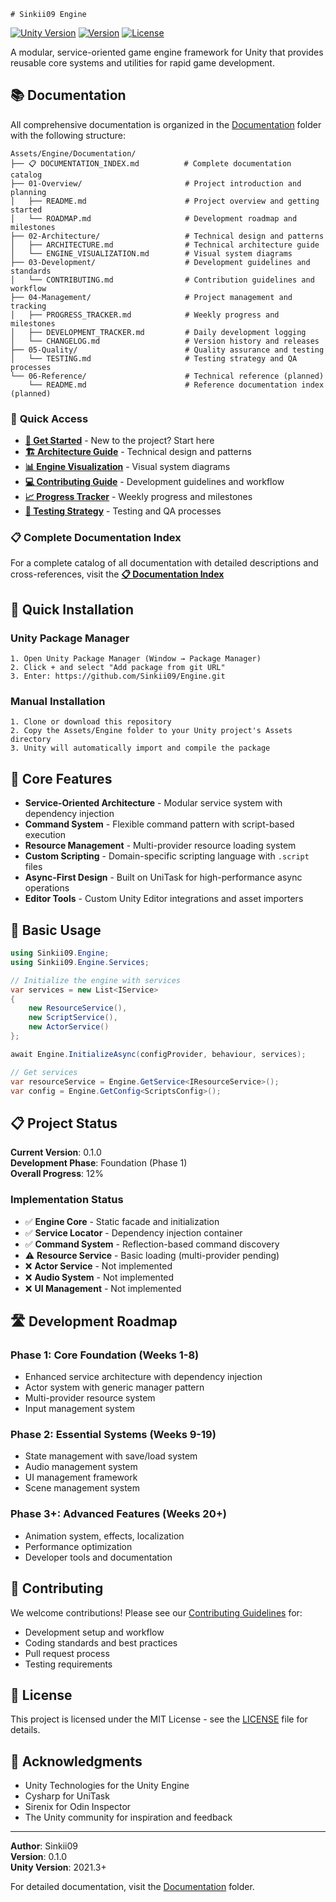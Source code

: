     # Sinkii09 Engine

[![Unity Version](https://img.shields.io/badge/Unity-2021.3%2B-blue.svg)](https://unity3d.com/get-unity/download)
[![Version](https://img.shields.io/badge/Version-0.1.0-green.svg)](https://github.com/Sinkii09/Engine)
[![License](https://img.shields.io/badge/License-MIT-yellow.svg)](LICENSE)

A modular, service-oriented game engine framework for Unity that provides reusable core systems and utilities for rapid game development.

## 📚 Documentation

All comprehensive documentation is organized in the [Documentation](Assets/Engine/Documentation/) folder with the following structure:

```
Assets/Engine/Documentation/
├── 📋 DOCUMENTATION_INDEX.md          # Complete documentation catalog
├── 01-Overview/                       # Project introduction and planning
│   ├── README.md                      # Project overview and getting started
│   └── ROADMAP.md                     # Development roadmap and milestones
├── 02-Architecture/                   # Technical design and patterns
│   ├── ARCHITECTURE.md                # Technical architecture guide
│   └── ENGINE_VISUALIZATION.md        # Visual system diagrams
├── 03-Development/                    # Development guidelines and standards
│   └── CONTRIBUTING.md                # Contribution guidelines and workflow
├── 04-Management/                     # Project management and tracking
│   ├── PROGRESS_TRACKER.md            # Weekly progress and milestones
│   ├── DEVELOPMENT_TRACKER.md         # Daily development logging
│   └── CHANGELOG.md                   # Version history and releases
├── 05-Quality/                        # Quality assurance and testing
│   └── TESTING.md                     # Testing strategy and QA processes
└── 06-Reference/                      # Technical reference (planned)
    └── README.md                      # Reference documentation index (planned)
```

### 🚀 **Quick Access**
- **[📖 Get Started](Assets/Engine/Documentation/01-Overview/README.md)** - New to the project? Start here
- **[🏗️ Architecture Guide](Assets/Engine/Documentation/02-Architecture/ARCHITECTURE.md)** - Technical design and patterns
- **[📊 Engine Visualization](Assets/Engine/Documentation/02-Architecture/ENGINE_VISUALIZATION.md)** - Visual system diagrams
- **[💻 Contributing Guide](Assets/Engine/Documentation/03-Development/CONTRIBUTING.md)** - Development guidelines and workflow
- **[📈 Progress Tracker](Assets/Engine/Documentation/04-Management/PROGRESS_TRACKER.md)** - Weekly progress and milestones
- **[🧪 Testing Strategy](Assets/Engine/Documentation/05-Quality/TESTING.md)** - Testing and QA processes

### 📋 **Complete Documentation Index**
For a complete catalog of all documentation with detailed descriptions and cross-references, visit the **[📋 Documentation Index](Assets/Engine/Documentation/DOCUMENTATION_INDEX.md)**

## 🚀 Quick Installation

### Unity Package Manager
```
1. Open Unity Package Manager (Window → Package Manager)
2. Click + and select "Add package from git URL"
3. Enter: https://github.com/Sinkii09/Engine.git
```

### Manual Installation
```
1. Clone or download this repository
2. Copy the Assets/Engine folder to your Unity project's Assets directory
3. Unity will automatically import and compile the package
```

## 🎯 Core Features

- **Service-Oriented Architecture** - Modular service system with dependency injection
- **Command System** - Flexible command pattern with script-based execution  
- **Resource Management** - Multi-provider resource loading system
- **Custom Scripting** - Domain-specific scripting language with `.script` files
- **Async-First Design** - Built on UniTask for high-performance async operations
- **Editor Tools** - Custom Unity Editor integrations and asset importers

## 🔧 Basic Usage

```csharp
using Sinkii09.Engine;
using Sinkii09.Engine.Services;

// Initialize the engine with services
var services = new List<IService>
{
    new ResourceService(),
    new ScriptService(),
    new ActorService()
};

await Engine.InitializeAsync(configProvider, behaviour, services);

// Get services
var resourceService = Engine.GetService<IResourceService>();
var config = Engine.GetConfig<ScriptsConfig>();
```

## 📋 Project Status

**Current Version**: 0.1.0  
**Development Phase**: Foundation (Phase 1)  
**Overall Progress**: 12%

### Implementation Status
- ✅ **Engine Core** - Static facade and initialization
- ✅ **Service Locator** - Dependency injection container  
- ✅ **Command System** - Reflection-based command discovery
- ⚠️ **Resource Service** - Basic loading (multi-provider pending)
- ❌ **Actor Service** - Not implemented
- ❌ **Audio System** - Not implemented
- ❌ **UI Management** - Not implemented

## 🛣️ Development Roadmap

### **Phase 1: Core Foundation** (Weeks 1-8)
- Enhanced service architecture with dependency injection
- Actor system with generic manager pattern  
- Multi-provider resource system
- Input management system

### **Phase 2: Essential Systems** (Weeks 9-19)
- State management with save/load system
- Audio management system
- UI management framework
- Scene management system

### **Phase 3+: Advanced Features** (Weeks 20+)
- Animation system, effects, localization
- Performance optimization
- Developer tools and documentation

## 🤝 Contributing

We welcome contributions! Please see our [Contributing Guidelines](Assets/Engine/Documentation/03-Development/CONTRIBUTING.md) for:

- Development setup and workflow
- Coding standards and best practices  
- Pull request process
- Testing requirements

## 📄 License

This project is licensed under the MIT License - see the [LICENSE](LICENSE) file for details.

## 🙏 Acknowledgments

- Unity Technologies for the Unity Engine
- Cysharp for UniTask
- Sirenix for Odin Inspector
- The Unity community for inspiration and feedback

---

**Author**: Sinkii09  
**Version**: 0.1.0  
**Unity Version**: 2021.3+

For detailed documentation, visit the [Documentation](Assets/Engine/Documentation/) folder.